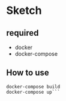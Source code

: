 # Sketch
## required
- docker
- docker-compose
## How to use
```cd Sketch   
docker-compose build   
docker-compose up```
